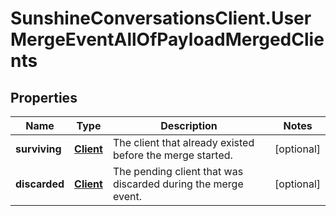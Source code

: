 # SunshineConversationsClient.UserMergeEventAllOfPayloadMergedClients

## Properties

Name | Type | Description | Notes
------------ | ------------- | ------------- | -------------
**surviving** | [**Client**](Client.md) | The client that already existed before the merge started. | [optional] 
**discarded** | [**Client**](Client.md) | The pending client that was discarded during the merge event. | [optional] 


